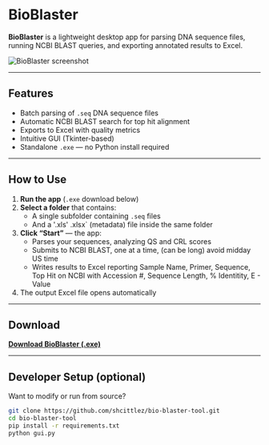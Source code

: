 #  BioBlaster

**BioBlaster** is a lightweight desktop app for parsing DNA sequence files, running NCBI BLAST queries, and exporting annotated results to Excel.

![BioBlaster screenshot](https://your-image-link-here) <!-- Optional: add screenshot later -->

---

## Features

-  Batch parsing of `.seq` DNA sequence files
-  Automatic NCBI BLAST search for top hit alignment
-  Exports to Excel with quality metrics
-  Intuitive GUI (Tkinter-based)
-  Standalone `.exe` — no Python install required

---

##  How to Use

1. **Run the app** (`.exe` download below)
2. **Select a folder** that contains:
   - A single subfolder containing `.seq` files
   - And a '.xls' .xlsx` (metadata) file inside the same folder 
3. **Click “Start”** — the app:
   - Parses your sequences, analyzing QS and CRL scores 
   - Submits to NCBI BLAST, one at a time, (can be long) avoid midday US time
   - Writes results to Excel reporting Sample Name, Primer, Sequence, Top Hit on NCBI with Accession #, Sequence Length, % Identitity, E - Value
4. The output Excel file opens automatically

---

##  Download

 [**Download BioBlaster (.exe)**](https://github.com/shcittlez/bio-blaster-tool/releases/download/v1.0.0/BioBlaster.exe)

---

##  Developer Setup (optional)

Want to modify or run from source?

```bash
git clone https://github.com/shcittlez/bio-blaster-tool.git
cd bio-blaster-tool
pip install -r requirements.txt
python gui.py
